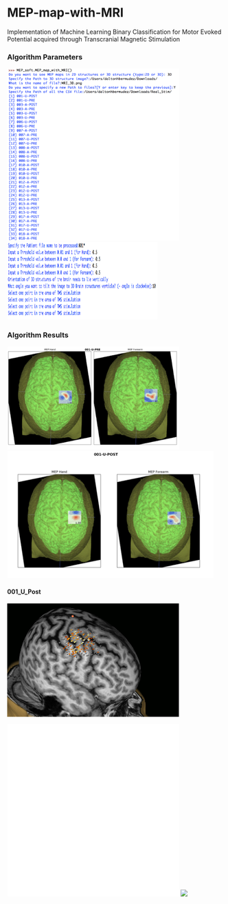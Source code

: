 # MEP-map-with-MRI
Implementation of Machine Learning Binary Classification for Motor Evoked Potential acquired through Transcranial Magnetic Stimulation





  <h3> Algorithm Parameters </h3>
  <img src ="/Algorithm_Outputs/Algorithm_output_parameters.png" width="400" height="400" />
  <img src ="/Algorithm_Outputs/Algorithm_OutPut_Parameter_2.png" width="350" height="180" />



  <h3> Algorithm Results </h3>
  <img src="/Algorithm_Results/Result_of_Classification_1.png" width="400"/> <img src="/Algorithm_Results/Results_of_Classifiaction_2.png" width="480"/>


  <h4> 001_U_Post</h4>

 <img src="/images/Normalized Discritize Map (001_U_Post).PNG" width="400"/> 

 <embed src="/images/BME Day poster _final(the one sending to Dr. Q).pdf" width="400" height="400"></embed>
<image src="/images/BME Day poster _final(the one sending to Dr. Q).pdf"/>

